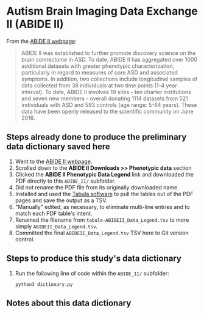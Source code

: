 # Autism Brain Imaging Data Exchange II (ABIDE II)

From the [ABIDE II webpage](http://fcon_1000.projects.nitrc.org/indi/abide/abide_II.html):

> ABIDE II was established to further promote discovery science on the brain
> connectome in ASD. To date, ABIDE II has aggregated over 1000 additional
> datasets with greater phenotypic characterization, particularly in regard to
> measures of core ASD and associated symptoms. In addition, two collections
> include longitudinal samples of data collected from 38 individuals at two time
> points (1-4 year interval). To date, ABIDE II involves 19 sites - ten charter
> institutions and seven new members - overall donating 1114 datasets from 521
> individuals with ASD and 593 controls (age range: 5-64 years). These data have
> been openly released to the scientific community on June 2016.

## Steps already done to produce the preliminary data dictionary saved here

1. Went to the [ABIDE II webpage](http://fcon_1000.projects.nitrc.org/indi/abide/abide_II.html).
1. Scrolled down to the **ABIDE II Downloads >> Phenotypic data** section
1. Clicked the **ABIDE II Phenotypic Data Legend** link and downloaded the PDF directly to this `ABIDE_II/` subfolder.
1. Did not rename the PDF file from its originally downloaded name.
1. Installed and used the [Tabula software](https://tabula.technology/) to pull the tables out of the PDF pages and save the output as a TSV.
1. "Manually" edited, as necessary, to eliminate multi-line entries and to match each PDF table's intent.
1. Renamed the filename from `tabula-ABIDEII_Data_Legend.tsv` to more simply `ABIDEII_Data_Legend.tsv`.
1. Committed the final `ABIDEII_Data_Legend.tsv` TSV here to Git version control.

## Steps to produce this study's data dictionary

1. Run the following line of code within the `ABIDE_II/` subfolder:

    ```shell
    python3 dictionary.py
    ```

## Notes about this data dictionary
